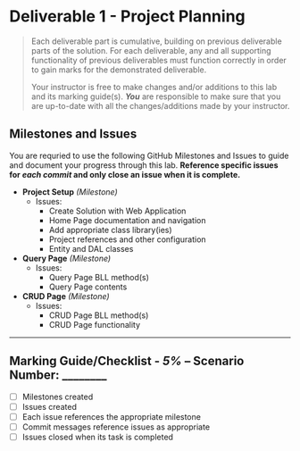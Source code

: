 # Deliverable 1 - Project Planning

> Each deliverable part is cumulative, building on previous deliverable parts of the solution. For each deliverable, any and all supporting functionality of previous deliverables must function correctly in order to gain marks for the demonstrated deliverable.
>
> Your instructor is free to make changes and/or additions to this lab and its marking guide(s). ***You*** are responsible to make sure that you are up-to-date with all the changes/additions made by your instructor.

## Milestones and Issues

You are requried to use the following GitHub Milestones and Issues to guide and document your progress through this lab. **Reference specific issues for *each commit* and only close an issue when it is complete.**

- **Project Setup** *(Milestone)*
  - Issues:
    - Create Solution with Web Application
    - Home Page documentation and navigation
    - Add appropriate class library(ies)
    - Project references and other configuration
    - Entity and DAL classes
- **Query Page** *(Milestone)*
  - Issues:
    - Query Page BLL method(s)
    - Query Page contents
- **CRUD Page** *(Milestone)*
  - Issues:
    - CRUD Page BLL method(s)
    - CRUD Page functionality

----

## Marking Guide/Checklist - *5%* – Scenario Number: ________

- [ ] Milestones created
- [ ] Issues created
- [ ] Each issue references the appropriate milestone
- [ ] Commit messages reference issues as appropriate
- [ ] Issues closed when its task is completed
